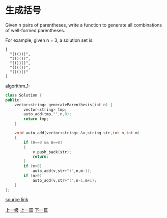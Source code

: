 # 生成括号

Given n pairs of parentheses, write a function to generate all combinations of well-formed parentheses.

For example, given n = 3, a solution set is:

```
[
  "((()))",
  "(()())",
  "(())()",
  "()(())",
  "()()()"
]
```

algorithm_1:
```c++
class Solution {
public:
    vector<string> generateParenthesis(int n) {
        vector<string> tmp;
        auto_add(tmp,"",n,0);
        return tmp;
    }

    void auto_add(vector<string> &v,string str,int n,int m)
    {
        if (m==0 && n==0)
        {
            v.push_back(str);
            return;
        }
        if (m>0)
            auto_add(v,str+")",n,m-1);
        if (n>0)
            auto_add(v,str+"(",n-1,m+1);
    }
};

```

[source link](https://leetcode.com/problems/generate-parentheses/discuss/)





[上一级](base.md)
[上一篇](divide_two_integers.md)
[下一篇](intToRoman.md)
